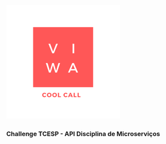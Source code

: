 <h1>
  <img alt="ViWa Cool Call Logo" title="ViWa Cool Call Logo" src=".github/viwa.png" width="300px" />
</h1>

### Challenge TCESP - API Disciplina de Microserviços
